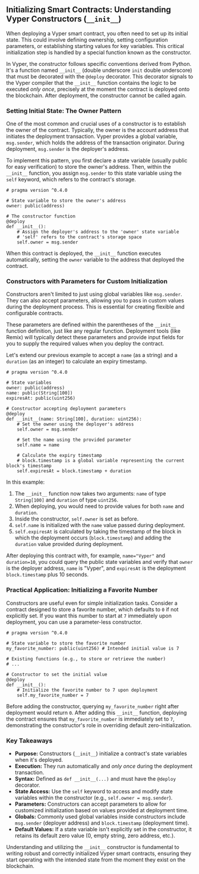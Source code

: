 ## Initializing Smart Contracts: Understanding Vyper Constructors (`__init__`)

When deploying a Vyper smart contract, you often need to set up its initial state. This could involve defining ownership, setting configuration parameters, or establishing starting values for key variables. This critical initialization step is handled by a special function known as the constructor.

In Vyper, the constructor follows specific conventions derived from Python. It's a function named `__init__` (double underscore `init` double underscore) that must be decorated with the `@deploy` decorator. This decorator signals to the Vyper compiler that the `__init__` function contains the logic to be executed *only once*, precisely at the moment the contract is deployed onto the blockchain. After deployment, the constructor cannot be called again.

### Setting Initial State: The Owner Pattern

One of the most common and crucial uses of a constructor is to establish the owner of the contract. Typically, the owner is the account address that initiates the deployment transaction. Vyper provides a global variable, `msg.sender`, which holds the address of the transaction originator. During deployment, `msg.sender` is the deployer's address.

To implement this pattern, you first declare a state variable (usually public for easy verification) to store the owner's address. Then, within the `__init__` function, you assign `msg.sender` to this state variable using the `self` keyword, which refers to the contract's storage.

```vyper
# pragma version ^0.4.0

# State variable to store the owner's address
owner: public(address)

# The constructor function
@deploy
def __init__():
    # Assign the deployer's address to the 'owner' state variable
    # 'self' refers to the contract's storage space
    self.owner = msg.sender
```

When this contract is deployed, the `__init__` function executes automatically, setting the `owner` variable to the address that deployed the contract.

### Constructors with Parameters for Custom Initialization

Constructors aren't limited to just using global variables like `msg.sender`. They can also accept parameters, allowing you to pass in custom values during the deployment process. This is essential for creating flexible and configurable contracts.

These parameters are defined within the parentheses of the `__init__` function definition, just like any regular function. Deployment tools (like Remix) will typically detect these parameters and provide input fields for you to supply the required values when you deploy the contract.

Let's extend our previous example to accept a `name` (as a string) and a `duration` (as an integer) to calculate an expiry timestamp.

```vyper
# pragma version ^0.4.0

# State variables
owner: public(address)
name: public(String[100])
expiresAt: public(uint256)

# Constructor accepting deployment parameters
@deploy
def __init__(name: String[100], duration: uint256):
    # Set the owner using the deployer's address
    self.owner = msg.sender

    # Set the name using the provided parameter
    self.name = name

    # Calculate the expiry timestamp
    # block.timestamp is a global variable representing the current block's timestamp
    self.expiresAt = block.timestamp + duration
```

In this example:
1.  The `__init__` function now takes two arguments: `name` of type `String[100]` and `duration` of type `uint256`.
2.  When deploying, you would need to provide values for both `name` and `duration`.
3.  Inside the constructor, `self.owner` is set as before.
4.  `self.name` is initialized with the `name` value passed during deployment.
5.  `self.expiresAt` is calculated by taking the timestamp of the block in which the deployment occurs (`block.timestamp`) and adding the `duration` value provided during deployment.

After deploying this contract with, for example, `name="Vyper"` and `duration=10`, you could query the public state variables and verify that `owner` is the deployer address, `name` is "Vyper", and `expiresAt` is the deployment `block.timestamp` plus 10 seconds.

### Practical Application: Initializing a Favorite Number

Constructors are useful even for simple initialization tasks. Consider a contract designed to store a favorite number, which defaults to `0` if not explicitly set. If you want this number to start at `7` immediately upon deployment, you can use a parameter-less constructor.

```vyper
# pragma version ^0.4.0

# State variable to store the favorite number
my_favorite_number: public(uint256) # Intended initial value is 7

# Existing functions (e.g., to store or retrieve the number)
# ...

# Constructor to set the initial value
@deploy
def __init__():
    # Initialize the favorite number to 7 upon deployment
    self.my_favorite_number = 7
```

Before adding the constructor, querying `my_favorite_number` right after deployment would return `0`. After adding this `__init__` function, deploying the contract ensures that `my_favorite_number` is immediately set to `7`, demonstrating the constructor's role in overriding default zero-initialization.

### Key Takeaways

*   **Purpose:** Constructors (`__init__`) initialize a contract's state variables when it's deployed.
*   **Execution:** They run automatically and *only once* during the deployment transaction.
*   **Syntax:** Defined as `def __init__(...)` and must have the `@deploy` decorator.
*   **State Access:** Use the `self` keyword to access and modify state variables within the constructor (e.g., `self.owner = msg.sender`).
*   **Parameters:** Constructors can accept parameters to allow for customized initialization based on values provided at deployment time.
*   **Globals:** Commonly used global variables inside constructors include `msg.sender` (deployer address) and `block.timestamp` (deployment time).
*   **Default Values:** If a state variable isn't explicitly set in the constructor, it retains its default zero value (0, empty string, zero address, etc.).

Understanding and utilizing the `__init__` constructor is fundamental to writing robust and correctly initialized Vyper smart contracts, ensuring they start operating with the intended state from the moment they exist on the blockchain.